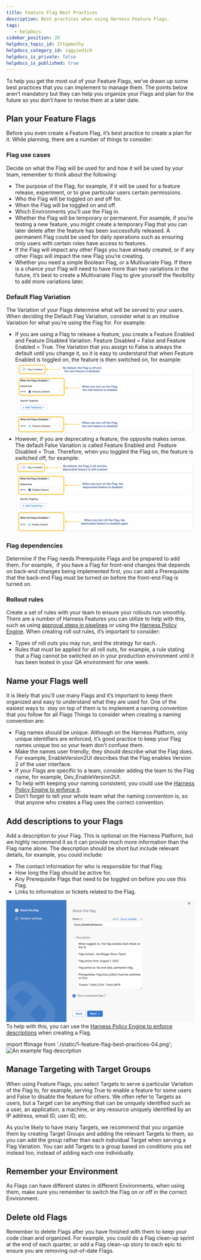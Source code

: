 ```yaml
---
title: Feature Flag Best Practices
description: Best practices when using Harness Feature Flags.
tags: 
   - helpDocs
sidebar_position: 20
helpdocs_topic_id: 2ltqamulhy
helpdocs_category_id: iqgyied1c0
helpdocs_is_private: false
helpdocs_is_published: true
---
```


To help you get the most out of your Feature Flags, we’ve drawn up some best practices that you can implement to manage them. The points below aren’t mandatory but they can help you organize your Flags and plan for the future so you don’t have to revise them at a later date.

## Plan your Feature Flags

Before you even create a Feature Flag, it’s best practice to create a plan for it. While planning, there are a number of things to consider: 

### Flag use cases

Decide on what the Flag will be used for and how it will be used by your team, remember to think about the following:

* The purpose of the Flag, for example, if it will be used for a feature release, experiment, or to give particular users certain permissions.
* Who the Flag will be toggled on and off for.
* When the Flag will be toggled on and off.
* Which Environments you’ll use the Flag in.
* Whether the Flag will be temporary or permanent. For example, if you’re testing a new feature, you might create a temporary Flag that you can later delete after the feature has been successfully released. A permanent Flag could be used for daily operations such as ensuring only users with certain roles have access to features.
* If the Flag will impact any other Flags you have already created, or if any other Flags will impact the new Flag you’re creating.
* Whether you need a simple Boolean Flag, or a Multivariate Flag. If there is a chance your Flag will need to have more than two variations in the future, it’s best to create a Multivariate Flag to give yourself the flexibility to add more variations later.

### Default Flag Variation

The Variation of your Flags determine what will be served to your users. When deciding the Default Flag Variation, consider what is an intuitive Variation for what you’re using the Flag for. For example:

* If you are using a Flag to release a feature, you create a Feature Enabled and Feature Disabled Variation. Feature Disabled = False and Feature Enabled = True. The Variation that you assign to False is always the default until you change it, so it is easy to understand that when Feature Enabled is toggled on, the feature is then switched on, for example:![A screenshot showing variations for enabled flags and disabled flags.](./static/1-feature-flag-best-practices-02.png)
* However, if you are deprecating a feature, the opposite makes sense. The default False Variation is called Feature Enabled and  Feature Disabled = True. Therefore, when you toggled the Flag on, the feature is switched off, for example:![A screenshot showing variations when a flag is enabled and diabled.](./static/1-feature-flag-best-practices-03.png)

### Flag dependencies

Determine if the Flag needs Prerequisite Flags and be prepared to add them. For example,  if you have a Flag for front-end changes that depends on back-end changes being implemented first, you can add a Prerequisite that the back-end Flag must be turned on before the front-end Flag is turned on. 

### Rollout rules

Create a set of rules with your team to ensure your rollouts run smoothly. There are a number of Harness Features you can utilize to help with this, such as using [approval steps in pipelines](../../2-ff-using-flags/6-ff-build-pipeline/1-build-feature-flag-pipeline.md) or using the [Harness Policy Engine](../../2-ff-using-flags/8-harness-policy-engine.md). When creating roll out rules, it’s important to consider:

* Types of roll outs you may run, and the strategy for each.
* Rules that must be applied for all roll outs, for example, a rule stating that a Flag cannot be switched on in your production environment until it has been tested in your QA environment for one week.

## Name your Flags well

It is likely that you’ll use many Flags and it’s important to keep them organized and easy to understand what they are used for. One of the easiest ways to  stay on top of them is to implement a naming convention that you follow for all Flags Things to consider when creating a naming convention are: 

* Flag names should be unique. Although on the Harness Platform, only unique identifiers are enforced, it’s good practice to keep your Flag names unique too so your team don’t confuse them.
* Make the names user friendly; they should describe what the Flag does. For example, EnableVersion2UI describes that the Flag enables Version 2 of the user interface.
* If your Flags are specific to a team, consider adding the team to the Flag name, for example, Dev\_EnableVersion2UI.
* To help with keeping your naming consistent, you could use the [Harness Policy Engine to enforce it](../../2-ff-using-flags/8-harness-policy-engine.md).
* Don’t forget to tell your whole team what the naming convention is, so that anyone who creates a Flag uses the correct convention.

## Add descriptions to your Flags

Add a description to your Flag. This is optional on the Harness Platform, but we highly recommend it as it can provide much more information than the Flag name alone. The description should be short but include relevant details, for example, you could include:

* The contact information for who is responsible for that Flag.
* How long the Flag should be active for.
* Any Prerequisite Flags that need to be toggled on before you use this Flag.
* Links to information or tickets related to the Flag.

![An example flag description](./static/1-feature-flag-best-practices-04.png)To help with this, you can use the [Harness Policy Engine to enforce descriptions](../../2-ff-using-flags/8-harness-policy-engine.md) when creating a Flag.



import ffimage from './static/1-feature-flag-best-practices-04.png';
<img src={ffimage} alt="An example flag description" height = "300" width = "600"/>


## Manage Targeting with Target Groups

When using Feature Flags, you select Targets to serve a particular Variation of the Flag to, for example, serving True to enable a feature for some users and False to disable the feature for others. We often refer to Targets as users, but a Target can be anything that can be uniquely identified such as a user, an application, a machine, or any resource uniquely identified by an IP address, email ID, user ID, etc.

As you’re likely to have many Targets, we recommend that you organize them by creating Target Groups and adding the relevant Targets to them, so you can add the group rather than each individual Target when serving a Flag Variation. You can add Targets to a group based on conditions you set instead too, instead of adding each one individually. 

## Remember your Environment

As Flags can have different states in different Environments, when using them, make sure you remember to switch the Flag on or off in the correct Environment. 

## Delete old Flags

Remember to delete Flags after you have finished with them to keep your code clean and organized. For example, you could do a Flag clean-up sprint at the end of each quarter, or add a Flag clean-up story to each epic to ensure you are removing out-of-date Flags. 

